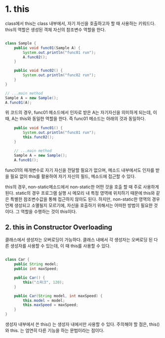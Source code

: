 

# 1. this

class에서 this는 class 내부에서, 자기 자신을 호출하고자 할 때 사용하는 키워드다. this의 역할은 생성된 객체 자신의 참조변수 역할을 한다.

```java

class Sample {
	public void func01(Sample A) {
		System.out.println("func01 run");
		A.func02();
	}

	public void func02() {
		System.out.println("func02 run");
	}
}

// ...main method
Sample A = new Sample();
A.func01(A);

```

위 코드의 경우, func01 메소드에서 인자로 받은 A는 자기자신을 의미하게 되는데, 이 때, A는 this와 동일한 역할을 한다. 즉 func01 메소드는 아래의 것과 동일하다.

```java
	public void func01() {
		System.out.println("func01 run");
		this.func02();
	}

	// ...main method
	Sample A = new Sample();
	A.func01();
```

func01의 매개변수로 자기 자신을 전달할 필요가 없으며, 메소드 내부에서도 인자를 받을 필요 없이 this를 활용하여 자기 자신의 필드, 메소드에 접근할 수 있다.

this의 경우, non-static메소드에서 non-static한 어떤 것을 호출 할 때 주로 사용하게 된다. static의 경우 프로그램 실행 시 메모리 내 특정 영역에 위치하기 때문에 this와 같은 특별한 참조변수값을 통해 접근하지 않아도 된다. 하지만, non-static한 영역의 경우 언제 생성되고 소멸될지 모르기에, 자신을 호출하기 위해서는 어떠한 방법이 필요한 것이다. 그 역할을 수행하는 것이 this이다. 



## 2. this in Constructor Overloading

클래스에서 생성자는 오버로딩이 가능하다. 클래스 내에서 각 생성자는 오버로딩 된 다른 생성자를 사용할 수 있는데, 이 때 this를 사용할 수 있다.

```java

class Car {
	public String model;
	public int maxSpeed;

	public Car() {
		this("스파크", 120);
	}

	public Car(String model, int maxSpeed) {
		this.model = model;
		this.maxSpeed = maxSpeed;
	}
}

```

생성자 내부에서 쓴 this() 는 생성자 내에서만 사용할 수 있다. 주의해야 할 점은, this()와 this. 는 엄연히 다른 기능을 하는 문법이라는 점이다.